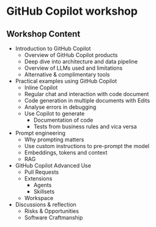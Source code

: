 # GitHub Copilot workshop

## Workshop Content

- Introduction to GitHub Copilot
  - Overview of GitHub Copilot products
  - Deep dive into architecture and data pipeline
  - Overview of LLMs used and limitations
  - Alternative & complimentary tools
- Practical examples using GitHub Copilot
  - Inline Copilot
  - Regular chat and interaction with code document
  - Code generation in multiple documents with Edits
  - Analyse errors in debugging
  - Use Copilot to generate
    - Documentation of code
    - Tests from business rules and vica versa
- Prompt engineering
  - Why prompting matters
  - Use custom instructions to pre-prompt the model
  - Embeddings, tokens and context
  - RAG
- GitHub Copilot Advanced Use
  - Pull Requests
  - Extensions
    - Agents
    - Skillsets
  - Workspace
- Discussions & reflection
  - Risks & Opportunities
  - Software Craftmanship
